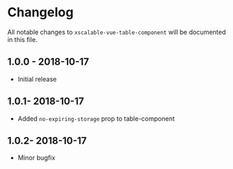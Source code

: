 # Changelog

All notable changes to `xscalable-vue-table-component` will be documented in this file.

## 1.0.0 - 2018-10-17
  - Initial release

## 1.0.1- 2018-10-17
  - Added `no-expiring-storage` prop to table-component

## 1.0.2- 2018-10-17
  - Minor bugfix